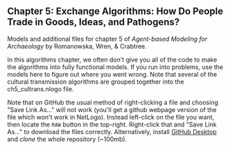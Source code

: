 ## Chapter 5: Exchange Algorithms: How Do People Trade in Goods, Ideas, and Pathogens?
Models and additional files for chapter 5 of *Agent-based Modeling for Archaeology* by Romanowska, Wren, & Crabtree. 

In this algorithms chapter, we often don't give you all of the code to make the algorithms into fully functional models. If you run into problems, use the models here to figure out where you went wrong. Note that several of the cultural transmission algorithms are grouped together into the ch5_cultrans.nlogo file. 

Note that on GitHub the usual method of right-clicking a file and choosing "Save Link As..." will not work (you'll get a github webpage version of the file which won't work in NetLogo). Instead left-click on the file you want, then locate the `RAW` button in the top-right. Right-click that and "Save Link As..." to download the files correctly. Alternatively, install [GitHub Desktop](https://desktop.github.com/) and *clone* the whole repository (~100mb).